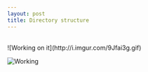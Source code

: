 ```yaml
---
layout: post
title: Directory structure
---
```


<br>
![Working on it](http://i.imgur.com/9Jfai3g.gif)

![Working](http://i.imgur.com/tx7WS.gif)
